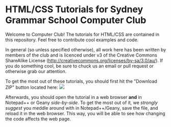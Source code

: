 # HTML/CSS Tutorials for Sydney Grammar School Computer Club
Welcome to Computer Club! The tutorials for HTML/CSS are contained in this repository. Feel free to contribute cool examples and code.

In general (so unless specified otherwise), all work here has been written by members of the club and is licenced under v3 of the Creative Commons ShareAlike License (http://creativecommons.org/licenses/by-sa/3.0/au/). If you do something cool, be sure to chuck us an email or pull request or otherwise grab our attention.


To get the most out of these tutorials, you should first hit the "Download ZIP" button located here:
<img src="http://i.imgur.com/8v79tiO.jpg?1">

Afterwards, you should open the tutorial in a web browser <strong>and</strong> in Notepad++ or Geany <em>side-by-side</em>. To get the most out of it, we <em>strongly suggest</em> you meddle around with in Notepad++/Geany, save the file, and reload it in the web browser. This way, you will be able to see how changing the code affects the web page.


